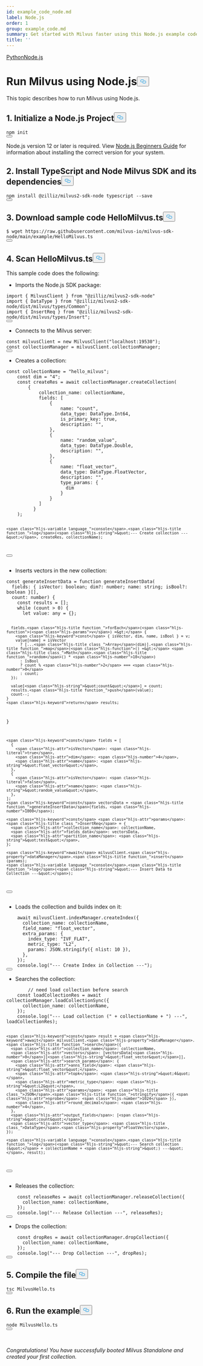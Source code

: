```yaml
---
id: example_code_node.md
label: Node.js
order: 1
group: example_code.md
summary: Get started with Milvus faster using this Node.js example code.
title: ''
---
```

<div class="tab-wrapper"><a href="/docs/ko/example_code.md" class=''>Python</a><a href="/docs/ko/example_code_node.md" class='active '>Node.js</a></div>
<h1 id="Run-Milvus-using-Nodejs" class="common-anchor-header">Run Milvus using Node.js<button data-href="#Run-Milvus-using-Nodejs" class="anchor-icon" translate="no">
      <svg translate="no"
        aria-hidden="true"
        focusable="false"
        height="20"
        version="1.1"
        viewBox="0 0 16 16"
        width="16"
      >
        <path
          fill="#0092E4"
          fill-rule="evenodd"
          d="M4 9h1v1H4c-1.5 0-3-1.69-3-3.5S2.55 3 4 3h4c1.45 0 3 1.69 3 3.5 0 1.41-.91 2.72-2 3.25V8.59c.58-.45 1-1.27 1-2.09C10 5.22 8.98 4 8 4H4c-.98 0-2 1.22-2 2.5S3 9 4 9zm9-3h-1v1h1c1 0 2 1.22 2 2.5S13.98 12 13 12H9c-.98 0-2-1.22-2-2.5 0-.83.42-1.64 1-2.09V6.25c-1.09.53-2 1.84-2 3.25C6 11.31 7.55 13 9 13h4c1.45 0 3-1.69 3-3.5S14.5 6 13 6z"
        ></path>
      </svg>
    </button></h1><p>This topic describes how to run Milvus using Node.js.</p>
<h2 id="1--Initialize-a-Nodejs-Project" class="common-anchor-header">1.  Initialize a Node.js Project<button data-href="#1--Initialize-a-Nodejs-Project" class="anchor-icon" translate="no">
      <svg translate="no"
        aria-hidden="true"
        focusable="false"
        height="20"
        version="1.1"
        viewBox="0 0 16 16"
        width="16"
      >
        <path
          fill="#0092E4"
          fill-rule="evenodd"
          d="M4 9h1v1H4c-1.5 0-3-1.69-3-3.5S2.55 3 4 3h4c1.45 0 3 1.69 3 3.5 0 1.41-.91 2.72-2 3.25V8.59c.58-.45 1-1.27 1-2.09C10 5.22 8.98 4 8 4H4c-.98 0-2 1.22-2 2.5S3 9 4 9zm9-3h-1v1h1c1 0 2 1.22 2 2.5S13.98 12 13 12H9c-.98 0-2-1.22-2-2.5 0-.83.42-1.64 1-2.09V6.25c-1.09.53-2 1.84-2 3.25C6 11.31 7.55 13 9 13h4c1.45 0 3-1.69 3-3.5S14.5 6 13 6z"
        ></path>
      </svg>
    </button></h2><pre><code translate="no" class="language-bash">npm <span class="hljs-keyword">init</span>
<button class="copy-code-btn"></button></code></pre>
<div class="alert note">
Node.js version 12 or later is required. View <a href="https://www.cloudbees.com/blog/node-js-tutorial">Node.js Beginners Guide</a> for information about installing the correct version for your system.
</div>
<h2 id="2--Install-TypeScript-and-Node-Milvus-SDK-and-its-dependencies" class="common-anchor-header">2.  Install TypeScript and Node Milvus SDK and its dependencies<button data-href="#2--Install-TypeScript-and-Node-Milvus-SDK-and-its-dependencies" class="anchor-icon" translate="no">
      <svg translate="no"
        aria-hidden="true"
        focusable="false"
        height="20"
        version="1.1"
        viewBox="0 0 16 16"
        width="16"
      >
        <path
          fill="#0092E4"
          fill-rule="evenodd"
          d="M4 9h1v1H4c-1.5 0-3-1.69-3-3.5S2.55 3 4 3h4c1.45 0 3 1.69 3 3.5 0 1.41-.91 2.72-2 3.25V8.59c.58-.45 1-1.27 1-2.09C10 5.22 8.98 4 8 4H4c-.98 0-2 1.22-2 2.5S3 9 4 9zm9-3h-1v1h1c1 0 2 1.22 2 2.5S13.98 12 13 12H9c-.98 0-2-1.22-2-2.5 0-.83.42-1.64 1-2.09V6.25c-1.09.53-2 1.84-2 3.25C6 11.31 7.55 13 9 13h4c1.45 0 3-1.69 3-3.5S14.5 6 13 6z"
        ></path>
      </svg>
    </button></h2><pre><code translate="no" class="language-bash">npm install <span class="hljs-meta">@zilliz</span>/milvus2-sdk-node typescript --save
<button class="copy-code-btn"></button></code></pre>
<h2 id="3-Download-sample-code-HelloMilvusts" class="common-anchor-header">3. Download sample code HelloMilvus.ts<button data-href="#3-Download-sample-code-HelloMilvusts" class="anchor-icon" translate="no">
      <svg translate="no"
        aria-hidden="true"
        focusable="false"
        height="20"
        version="1.1"
        viewBox="0 0 16 16"
        width="16"
      >
        <path
          fill="#0092E4"
          fill-rule="evenodd"
          d="M4 9h1v1H4c-1.5 0-3-1.69-3-3.5S2.55 3 4 3h4c1.45 0 3 1.69 3 3.5 0 1.41-.91 2.72-2 3.25V8.59c.58-.45 1-1.27 1-2.09C10 5.22 8.98 4 8 4H4c-.98 0-2 1.22-2 2.5S3 9 4 9zm9-3h-1v1h1c1 0 2 1.22 2 2.5S13.98 12 13 12H9c-.98 0-2-1.22-2-2.5 0-.83.42-1.64 1-2.09V6.25c-1.09.53-2 1.84-2 3.25C6 11.31 7.55 13 9 13h4c1.45 0 3-1.69 3-3.5S14.5 6 13 6z"
        ></path>
      </svg>
    </button></h2><pre><code translate="no" class="language-bash">$ wget <span class="hljs-attr">https</span>:<span class="hljs-comment">//raw.githubusercontent.com/milvus-io/milvus-sdk-node/main/example/HelloMilvus.ts</span>
<button class="copy-code-btn"></button></code></pre>
<h2 id="4-Scan-HelloMilvusts" class="common-anchor-header">4. Scan HelloMilvus.ts<button data-href="#4-Scan-HelloMilvusts" class="anchor-icon" translate="no">
      <svg translate="no"
        aria-hidden="true"
        focusable="false"
        height="20"
        version="1.1"
        viewBox="0 0 16 16"
        width="16"
      >
        <path
          fill="#0092E4"
          fill-rule="evenodd"
          d="M4 9h1v1H4c-1.5 0-3-1.69-3-3.5S2.55 3 4 3h4c1.45 0 3 1.69 3 3.5 0 1.41-.91 2.72-2 3.25V8.59c.58-.45 1-1.27 1-2.09C10 5.22 8.98 4 8 4H4c-.98 0-2 1.22-2 2.5S3 9 4 9zm9-3h-1v1h1c1 0 2 1.22 2 2.5S13.98 12 13 12H9c-.98 0-2-1.22-2-2.5 0-.83.42-1.64 1-2.09V6.25c-1.09.53-2 1.84-2 3.25C6 11.31 7.55 13 9 13h4c1.45 0 3-1.69 3-3.5S14.5 6 13 6z"
        ></path>
      </svg>
    </button></h2><p>This sample code does the following:</p>
<ul>
<li>Imports the Node.js SDK package:</li>
</ul>
<pre><code translate="no" class="language-ts"><span class="hljs-keyword">import</span> { <span class="hljs-title class_">MilvusClient</span> } <span class="hljs-keyword">from</span> <span class="hljs-string">&quot;@zilliz/milvus2-sdk-node&quot;</span>
<span class="hljs-keyword">import</span> { <span class="hljs-title class_">DataType</span> } <span class="hljs-keyword">from</span> <span class="hljs-string">&quot;@zilliz/milvus2-sdk-node/dist/milvus/types/Common&quot;</span>;
<span class="hljs-keyword">import</span> { <span class="hljs-title class_">InsertReq</span> } <span class="hljs-keyword">from</span> <span class="hljs-string">&quot;@zilliz/milvus2-sdk-node/dist/milvus/types/Insert&quot;</span>;
<button class="copy-code-btn"></button></code></pre>
<ul>
<li>Connects to the Milvus server:</li>
</ul>
<pre><code translate="no" class="language-ts"><span class="hljs-keyword">const</span> milvusClient = <span class="hljs-keyword">new</span> <span class="hljs-title class_">MilvusClient</span>(<span class="hljs-string">&quot;localhost:19530&quot;</span>);
<span class="hljs-keyword">const</span> collectionManager = milvusClient.<span class="hljs-property">collectionManager</span>;
<button class="copy-code-btn"></button></code></pre>
<ul>
<li>Creates a collection:</li>
</ul>
<pre><code translate="no" class="language-ts"><span class="hljs-keyword">const</span> collectionName = <span class="hljs-string">&quot;hello_milvus&quot;</span>;
    <span class="hljs-keyword">const</span> dim = <span class="hljs-string">&quot;4&quot;</span>;
    <span class="hljs-keyword">const</span> createRes = <span class="hljs-keyword">await</span> collectionManager.<span class="hljs-title function_">createCollection</span>(
        {
            <span class="hljs-attr">collection_name</span>: collectionName,
            <span class="hljs-attr">fields</span>: [
                {
                    <span class="hljs-attr">name</span>: <span class="hljs-string">&quot;count&quot;</span>,
                    <span class="hljs-attr">data_type</span>: <span class="hljs-title class_">DataType</span>.<span class="hljs-property">Int64</span>,
                    <span class="hljs-attr">is_primary_key</span>: <span class="hljs-literal">true</span>,
                    <span class="hljs-attr">description</span>: <span class="hljs-string">&quot;&quot;</span>,
                }, 
                {
                    <span class="hljs-attr">name</span>: <span class="hljs-string">&quot;random_value&quot;</span>,
                    <span class="hljs-attr">data_type</span>: <span class="hljs-title class_">DataType</span>.<span class="hljs-property">Double</span>,
                    <span class="hljs-attr">description</span>: <span class="hljs-string">&quot;&quot;</span>,
                }, 
                {
                    <span class="hljs-attr">name</span>: <span class="hljs-string">&quot;float_vector&quot;</span>,
                    <span class="hljs-attr">data_type</span>: <span class="hljs-title class_">DataType</span>.<span class="hljs-property">FloatVector</span>,
                    <span class="hljs-attr">description</span>: <span class="hljs-string">&quot;&quot;</span>,
                    <span class="hljs-attr">type_params</span>: {
                      dim
                    }
                }
            ]
          }
    );


    <span class="hljs-variable language_">console</span>.<span class="hljs-title function_">log</span>(<span class="hljs-string">&quot;--- Create collection ---&quot;</span>, createRes, collectionName);
<button class="copy-code-btn"></button></code></pre>
<ul>
<li>Inserts vectors in the new collection:</li>
</ul>
<pre><code translate="no" class="language-ts"><span class="hljs-keyword">const</span> generateInsertData = <span class="hljs-keyword">function</span> <span class="hljs-title function_">generateInsertData</span>(<span class="hljs-params">
  fields: { isVector: boolean; dim?: number; name: string; isBool?: boolean }[],
  count: number</span>) {
    <span class="hljs-keyword">const</span> results = [];
    <span class="hljs-keyword">while</span> (count &gt; <span class="hljs-number">0</span>) {
      <span class="hljs-keyword">let</span> <span class="hljs-attr">value</span>: any = {};
  
      fields.<span class="hljs-title function_">forEach</span>(<span class="hljs-function">(<span class="hljs-params">v</span>) =&gt;</span> {
        <span class="hljs-keyword">const</span> { isVector, dim, name, isBool } = v;
        value[name] = isVector
          ? [...<span class="hljs-title class_">Array</span>(dim)].<span class="hljs-title function_">map</span>(<span class="hljs-function">() =&gt;</span> <span class="hljs-title class_">Math</span>.<span class="hljs-title function_">random</span>() * <span class="hljs-number">10</span>)
          : isBool
          ? count % <span class="hljs-number">2</span> === <span class="hljs-number">0</span>
          : count;
      });

      value[<span class="hljs-string">&quot;count&quot;</span>] = count;
      results.<span class="hljs-title function_">push</span>(value);
      count--;
    }
    <span class="hljs-keyword">return</span> results;
}

    <span class="hljs-keyword">const</span> fields = [
      {
        <span class="hljs-attr">isVector</span>: <span class="hljs-literal">true</span>,
        <span class="hljs-attr">dim</span>: <span class="hljs-number">4</span>,
        <span class="hljs-attr">name</span>: <span class="hljs-string">&quot;float_vector&quot;</span>,
      },
      {
        <span class="hljs-attr">isVector</span>: <span class="hljs-literal">false</span>,
        <span class="hljs-attr">name</span>: <span class="hljs-string">&quot;random_value&quot;</span>,
      },
    ];
    <span class="hljs-keyword">const</span> vectorsData = <span class="hljs-title function_">generateInsertData</span>(fields, <span class="hljs-number">1000</span>);
  
    <span class="hljs-keyword">const</span> <span class="hljs-attr">params</span>: <span class="hljs-title class_">InsertReq</span> = {
      <span class="hljs-attr">collection_name</span>: collectionName,
      <span class="hljs-attr">fields_data</span>: vectorsData,
      <span class="hljs-attr">partition_name</span>: <span class="hljs-string">&quot;test&quot;</span>,
    };
  
    <span class="hljs-keyword">await</span> milvusClient.<span class="hljs-property">dataManager</span>.<span class="hljs-title function_">insert</span>(params);
    <span class="hljs-variable language_">console</span>.<span class="hljs-title function_">log</span>(<span class="hljs-string">&quot;--- Insert Data to Collection ---&quot;</span>);
<button class="copy-code-btn"></button></code></pre>
<ul>
<li>Loads the collection and builds index on it:</li>
</ul>
<pre><code translate="no" class="language-ts">    <span class="hljs-keyword">await</span> milvusClient.<span class="hljs-property">indexManager</span>.<span class="hljs-title function_">createIndex</span>({
      <span class="hljs-attr">collection_name</span>: collectionName,
      <span class="hljs-attr">field_name</span>: <span class="hljs-string">&quot;float_vector&quot;</span>,
      <span class="hljs-attr">extra_params</span>: {
        <span class="hljs-attr">index_type</span>: <span class="hljs-string">&quot;IVF_FLAT&quot;</span>,
        <span class="hljs-attr">metric_type</span>: <span class="hljs-string">&quot;L2&quot;</span>,
        <span class="hljs-attr">params</span>: <span class="hljs-title class_">JSON</span>.<span class="hljs-title function_">stringify</span>({ <span class="hljs-attr">nlist</span>: <span class="hljs-number">10</span> }),
      },
    });
    <span class="hljs-variable language_">console</span>.<span class="hljs-title function_">log</span>(<span class="hljs-string">&quot;--- Create Index in Collection ---&quot;</span>);
<button class="copy-code-btn"></button></code></pre>
<ul>
<li>Searches the collection:</li>
</ul>
<pre><code translate="no" class="language-ts">        <span class="hljs-comment">// need load collection before search</span>
    <span class="hljs-keyword">const</span> loadCollectionRes = <span class="hljs-keyword">await</span> collectionManager.<span class="hljs-title function_">loadCollectionSync</span>({
      <span class="hljs-attr">collection_name</span>: collectionName,
    });
    <span class="hljs-variable language_">console</span>.<span class="hljs-title function_">log</span>(<span class="hljs-string">&quot;--- Load collection (&quot;</span> + collectionName + <span class="hljs-string">&quot;) ---&quot;</span>, loadCollectionRes);


    <span class="hljs-keyword">const</span> result = <span class="hljs-keyword">await</span> milvusClient.<span class="hljs-property">dataManager</span>.<span class="hljs-title function_">search</span>({
      <span class="hljs-attr">collection_name</span>: collectionName,
      <span class="hljs-attr">vectors</span>: [vectorsData[<span class="hljs-number">0</span>][<span class="hljs-string">&quot;float_vector&quot;</span>]],
      <span class="hljs-attr">search_params</span>: {
        <span class="hljs-attr">anns_field</span>: <span class="hljs-string">&quot;float_vector&quot;</span>,
        <span class="hljs-attr">topk</span>: <span class="hljs-string">&quot;4&quot;</span>,
        <span class="hljs-attr">metric_type</span>: <span class="hljs-string">&quot;L2&quot;</span>,
        <span class="hljs-attr">params</span>: <span class="hljs-title class_">JSON</span>.<span class="hljs-title function_">stringify</span>({ <span class="hljs-attr">nprobe</span>: <span class="hljs-number">1024</span> }),
        <span class="hljs-attr">round_decimal</span>: <span class="hljs-number">4</span>,
      },
      <span class="hljs-attr">output_fields</span>: [<span class="hljs-string">&quot;count&quot;</span>],
      <span class="hljs-attr">vector_type</span>: <span class="hljs-title class_">DataType</span>.<span class="hljs-property">FloatVector</span>,
    });

    <span class="hljs-variable language_">console</span>.<span class="hljs-title function_">log</span>(<span class="hljs-string">&quot;--- Search collection (&quot;</span> + collectionName + <span class="hljs-string">&quot;) ---&quot;</span>, result);
<button class="copy-code-btn"></button></code></pre>
<ul>
<li>Releases the collection:</li>
</ul>
<pre><code translate="no" class="language-ts">    <span class="hljs-keyword">const</span> releaseRes = <span class="hljs-keyword">await</span> collectionManager.<span class="hljs-title function_">releaseCollection</span>({
      <span class="hljs-attr">collection_name</span>: collectionName,
    });
    <span class="hljs-variable language_">console</span>.<span class="hljs-title function_">log</span>(<span class="hljs-string">&quot;--- Release Collection ---&quot;</span>, releaseRes);
<button class="copy-code-btn"></button></code></pre>
<ul>
<li>Drops the collection:</li>
</ul>
<pre><code translate="no" class="language-tw">    <span class="hljs-keyword">const</span> dropRes = <span class="hljs-keyword">await</span> collectionManager.<span class="hljs-title function_">dropCollection</span>({
      <span class="hljs-attr">collection_name</span>: collectionName,
    });
    <span class="hljs-variable language_">console</span>.<span class="hljs-title function_">log</span>(<span class="hljs-string">&quot;--- Drop Collection ---&quot;</span>, dropRes);
<button class="copy-code-btn"></button></code></pre>
<h2 id="5-Compile-the-file" class="common-anchor-header">5. Compile the file<button data-href="#5-Compile-the-file" class="anchor-icon" translate="no">
      <svg translate="no"
        aria-hidden="true"
        focusable="false"
        height="20"
        version="1.1"
        viewBox="0 0 16 16"
        width="16"
      >
        <path
          fill="#0092E4"
          fill-rule="evenodd"
          d="M4 9h1v1H4c-1.5 0-3-1.69-3-3.5S2.55 3 4 3h4c1.45 0 3 1.69 3 3.5 0 1.41-.91 2.72-2 3.25V8.59c.58-.45 1-1.27 1-2.09C10 5.22 8.98 4 8 4H4c-.98 0-2 1.22-2 2.5S3 9 4 9zm9-3h-1v1h1c1 0 2 1.22 2 2.5S13.98 12 13 12H9c-.98 0-2-1.22-2-2.5 0-.83.42-1.64 1-2.09V6.25c-1.09.53-2 1.84-2 3.25C6 11.31 7.55 13 9 13h4c1.45 0 3-1.69 3-3.5S14.5 6 13 6z"
        ></path>
      </svg>
    </button></h2><pre><code translate="no" class="language-bash">tsc MilvusHello.ts
<button class="copy-code-btn"></button></code></pre>
<h2 id="6-Run-the-example" class="common-anchor-header">6. Run the example<button data-href="#6-Run-the-example" class="anchor-icon" translate="no">
      <svg translate="no"
        aria-hidden="true"
        focusable="false"
        height="20"
        version="1.1"
        viewBox="0 0 16 16"
        width="16"
      >
        <path
          fill="#0092E4"
          fill-rule="evenodd"
          d="M4 9h1v1H4c-1.5 0-3-1.69-3-3.5S2.55 3 4 3h4c1.45 0 3 1.69 3 3.5 0 1.41-.91 2.72-2 3.25V8.59c.58-.45 1-1.27 1-2.09C10 5.22 8.98 4 8 4H4c-.98 0-2 1.22-2 2.5S3 9 4 9zm9-3h-1v1h1c1 0 2 1.22 2 2.5S13.98 12 13 12H9c-.98 0-2-1.22-2-2.5 0-.83.42-1.64 1-2.09V6.25c-1.09.53-2 1.84-2 3.25C6 11.31 7.55 13 9 13h4c1.45 0 3-1.69 3-3.5S14.5 6 13 6z"
        ></path>
      </svg>
    </button></h2><pre><code translate="no" class="language-bash">node MilvusHello.ts
<button class="copy-code-btn"></button></code></pre>
<p><br/></p>
<p><em>Congratulations! You have successfully booted Milvus Standalone and created your first collection.</em></p>
